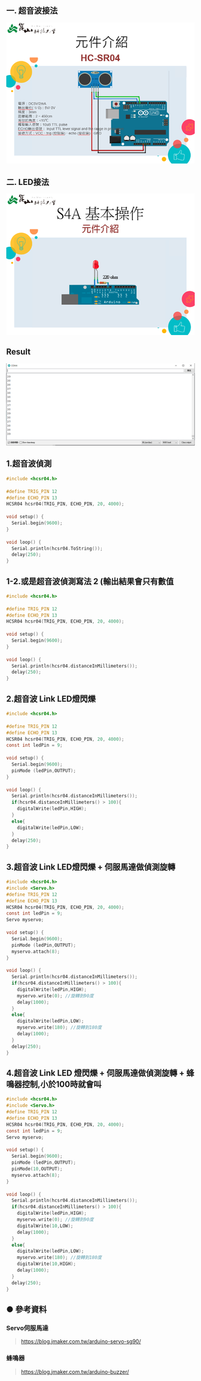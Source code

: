 ## 一. 超音波接法
![超音波接法](https://github.com/ChengHan16/Cs4high_4080E036/blob/master/%E9%80%9A%E8%AD%98%E7%A8%8B%E5%BC%8F%E8%A8%AD%E8%A8%88/2021-12-02/Img/%E8%B6%85%E9%9F%B3%E6%B3%A2%E6%8E%A5%E6%B3%95.PNG)
## 二. LED接法
![二. LED接法](https://github.com/ChengHan16/Cs4high_4080E036/blob/master/%E9%80%9A%E8%AD%98%E7%A8%8B%E5%BC%8F%E8%A8%AD%E8%A8%88/2021-12-02/Img/LED.PNG)
## Result
![Result](https://github.com/ChengHan16/Cs4high_4080E036/blob/master/%E9%80%9A%E8%AD%98%E7%A8%8B%E5%BC%8F%E8%A8%AD%E8%A8%88/2021-12-02/Img/%E8%B6%85%E9%9F%B3%E6%B3%A2%E7%B5%90%E6%9E%9C.PNG)
## 1.超音波偵測
```C
#include <hcsr04.h>

#define TRIG_PIN 12
#define ECHO_PIN 13
HCSR04 hcsr04(TRIG_PIN, ECHO_PIN, 20, 4000);

void setup() {
  Serial.begin(9600);
}

void loop() {
  Serial.println(hcsr04.ToString());
  delay(250);
}
```
## 1-2.或是超音波偵測寫法 2 (輸出結果會只有數值
```C
#include <hcsr04.h>

#define TRIG_PIN 12
#define ECHO_PIN 13
HCSR04 hcsr04(TRIG_PIN, ECHO_PIN, 20, 4000);

void setup() {
  Serial.begin(9600);
}

void loop() {
  Serial.println(hcsr04.distanceInMillimeters());
  delay(250);
}
```
## 2.超音波 Link LED燈閃爍
```C
#include <hcsr04.h>

#define TRIG_PIN 12
#define ECHO_PIN 13
HCSR04 hcsr04(TRIG_PIN, ECHO_PIN, 20, 4000);
const int ledPin = 9;

void setup() {
  Serial.begin(9600);
  pinMode (ledPin,OUTPUT); 
}

void loop() {
  Serial.println(hcsr04.distanceInMillimeters());
  if(hcsr04.distanceInMillimeters() > 100){
    digitalWrite(ledPin,HIGH);
  }
  else{
    digitalWrite(ledPin,LOW);
  }
  delay(250);
}
```
## 3.超音波 Link LED燈閃爍 + 伺服馬達做偵測旋轉
```c
#include <hcsr04.h>
#include <Servo.h> 
#define TRIG_PIN 12
#define ECHO_PIN 13
HCSR04 hcsr04(TRIG_PIN, ECHO_PIN, 20, 4000);
const int ledPin = 9;
Servo myservo;

void setup() {
  Serial.begin(9600);
  pinMode (ledPin,OUTPUT); 
  myservo.attach(8);
}

void loop() {
  Serial.println(hcsr04.distanceInMillimeters());
  if(hcsr04.distanceInMillimeters() > 100){
    digitalWrite(ledPin,HIGH);
    myservo.write(0); //旋轉到90度
    delay(1000);
  }
  else{
    digitalWrite(ledPin,LOW);
    myservo.write(180); //旋轉到180度
    delay(1000);
  }
  delay(250);
}
```
## 4.超音波 Link LED 燈閃爍 + 伺服馬達做偵測旋轉 + 蜂鳴器控制,小於100時就會叫
```C
#include <hcsr04.h>
#include <Servo.h> 
#define TRIG_PIN 12
#define ECHO_PIN 13
HCSR04 hcsr04(TRIG_PIN, ECHO_PIN, 20, 4000);
const int ledPin = 9;
Servo myservo;

void setup() {
  Serial.begin(9600);
  pinMode (ledPin,OUTPUT); 
  pinMode(10,OUTPUT);
  myservo.attach(8);
}

void loop() {
  Serial.println(hcsr04.distanceInMillimeters());
  if(hcsr04.distanceInMillimeters() > 100){
    digitalWrite(ledPin,HIGH);
    myservo.write(0); //旋轉到90度
    digitalWrite(10,LOW);
    delay(1000);
  }
  else{
    digitalWrite(ledPin,LOW);
    myservo.write(180); //旋轉到180度
    digitalWrite(10,HIGH);
    delay(1000);
  }
  delay(250);
}
```
## ● 參考資料
### Servo伺服馬達
> https://blog.jmaker.com.tw/arduino-servo-sg90/
### 蜂鳴器
> https://blog.jmaker.com.tw/arduino-buzzer/
